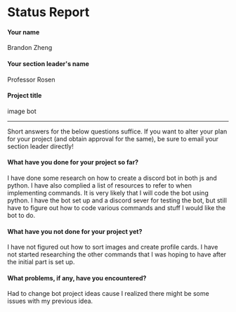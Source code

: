 # Status Report

#### Your name

Brandon Zheng

#### Your section leader's name

Professor Rosen

#### Project title

image bot

***

Short answers for the below questions suffice. If you want to alter your plan for your project (and obtain approval for the same), be sure to email your section leader directly!

#### What have you done for your project so far?

I have done some research on how to create a discord bot in both js and python. I have also complied a list of resources to refer to when implementing commands. It is very likely that I will code the bot using python. I have the bot set up and a discord sever for testing the bot, but still have to figure out how to code various commands and stuff I would like the bot to do.

#### What have you not done for your project yet?

I have not figured out how to sort images and create profile cards. I have not started researching the other commands that I was hoping to have after the initial part is set up.

#### What problems, if any, have you encountered?

Had to change bot project ideas cause I realized there might be some issues with my previous idea.
